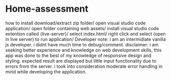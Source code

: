 # Home-assessment
how to install  download/extract zip folder/ open visual studio code application/ open folder containing web assets/ install visual studio code extention called {live-server}/ select index.html/ right click and select (open in live server) to run application/  Developer note: i am an intermidiate vanilla js developer. i didnt have much time to debug/comment. disclaimer: i am seeking better experience and knowledge on web development skills, this app was done to the best of my knowledge of responsive design and styling. expected result are displayed but little input functionality due to errors from the server. i took into consideration moderate error handling in mind while developing the application.
